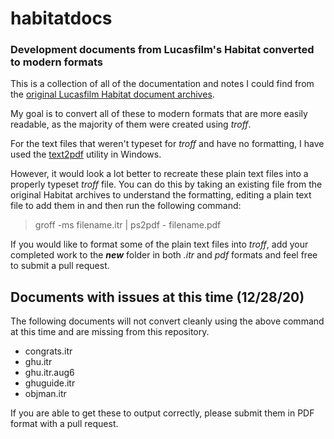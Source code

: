 
# habitatdocs
### Development documents from Lucasfilm's Habitat converted to modern formats

This is a collection of all of the documentation and notes I could find from the [original Lucasfilm Habitat document archives](https://github.com/Museum-of-Art-and-Digital-Entertainment/habitat/tree/master/chip/habitat/docs).

My goal is to convert all of these to modern formats that are more easily readable, as the majority of them were created using *troff*.

For the text files that weren't typeset for *troff* and have no formatting, I have used the [text2pdf](http://www.eprg.org/pdfcorner/text2pdf/) utility in Windows.

However, it would look a lot better to recreate these plain text files into a properly typeset *troff* file. You can do this by taking an existing file from the original Habitat archives to understand the formatting, editing a plain text file to add them in and then run the following command:

> groff -ms filename.itr | ps2pdf - filename.pdf

If you would like to format some of the plain text files into *troff*, add your completed work to the ***new*** folder in both *.itr* and *pdf* formats and feel free to submit a pull request.

## Documents with issues at this time (12/28/20)
The following documents will not convert cleanly using the above command at this time and are missing from this repository.

* congrats.itr
* ghu.itr
* ghu.itr.aug6
* ghuguide.itr
* objman.itr

If you are able to get these to output correctly, please submit them in PDF format with a pull request.